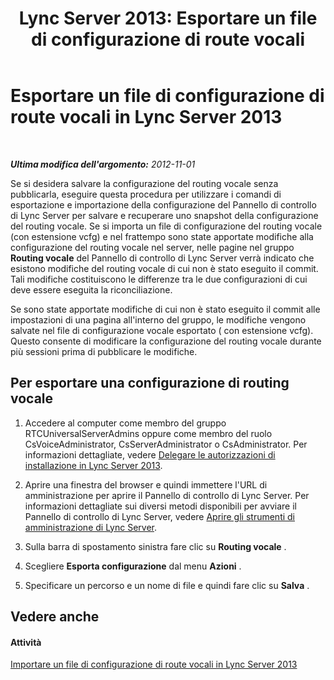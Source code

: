 ﻿---
title: 'Lync Server 2013: Esportare un file di configurazione di route vocali'
TOCTitle: Esportare un file di configurazione di route vocali
ms:assetid: 02ce922d-9ca8-4513-b09f-9de51f5c5bdc
ms:mtpsurl: https://technet.microsoft.com/it-it/library/Gg398081(v=OCS.15)
ms:contentKeyID: 49299503
ms.date: 08/24/2015
mtps_version: v=OCS.15
ms.translationtype: HT
---

# Esportare un file di configurazione di route vocali in Lync Server 2013

 

_**Ultima modifica dell'argomento:** 2012-11-01_

Se si desidera salvare la configurazione del routing vocale senza pubblicarla, eseguire questa procedura per utilizzare i comandi di esportazione e importazione della configurazione del Pannello di controllo di Lync Server per salvare e recuperare uno snapshot della configurazione del routing vocale. Se si importa un file di configurazione del routing vocale (con estensione vcfg) e nel frattempo sono state apportate modifiche alla configurazione del routing vocale nel server, nelle pagine nel gruppo **Routing vocale** del Pannello di controllo di Lync Server verrà indicato che esistono modifiche del routing vocale di cui non è stato eseguito il commit. Tali modifiche costituiscono le differenze tra le due configurazioni di cui deve essere eseguita la riconciliazione.

Se sono state apportate modifiche di cui non è stato eseguito il commit alle impostazioni di una pagina all'interno del gruppo, le modifiche vengono salvate nel file di configurazione vocale esportato ( con estensione vcfg). Questo consente di modificare la configurazione del routing vocale durante più sessioni prima di pubblicare le modifiche.

## Per esportare una configurazione di routing vocale

1.  Accedere al computer come membro del gruppo RTCUniversalServerAdmins oppure come membro del ruolo CsVoiceAdministrator, CsServerAdministrator o CsAdministrator. Per informazioni dettagliate, vedere [Delegare le autorizzazioni di installazione in Lync Server 2013](lync-server-2013-delegate-setup-permissions.md).

2.  Aprire una finestra del browser e quindi immettere l'URL di amministrazione per aprire il Pannello di controllo di Lync Server. Per informazioni dettagliate sui diversi metodi disponibili per avviare il Pannello di controllo di Lync Server, vedere [Aprire gli strumenti di amministrazione di Lync Server](lync-server-2013-open-lync-server-administrative-tools.md).

3.  Sulla barra di spostamento sinistra fare clic su **Routing vocale** .

4.  Scegliere **Esporta configurazione** dal menu **Azioni** .

5.  Specificare un percorso e un nome di file e quindi fare clic su **Salva** .

## Vedere anche

#### Attività

[Importare un file di configurazione di route vocali in Lync Server 2013](lync-server-2013-import-a-voice-route-configuration-file.md)

